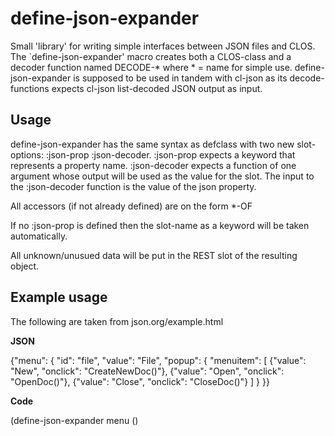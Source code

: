 define-json-expander
=====================

Small 'library' for writing simple interfaces between JSON files and CLOS.
The `define-json-expander' macro creates both a CLOS-class and a decoder function named DECODE-* where * = name for simple use.
define-json-expander is supposed to be used in tandem with cl-json as its decode-functions expects cl-json list-decoded JSON output as input.

Usage
-----

define-json-expander has the same syntax as defclass with two new slot-options: :json-prop :json-decoder.
:json-prop expects a keyword that represents a property name.
:json-decoder expects a function of one argument whose output will be used as the value for the slot.
The input to the :json-decoder function is the value of the json property.

All accessors (if not already defined) are on the form *-OF

If no :json-prop is defined then the slot-name as a keyword will be taken automatically.

All unknown/unusued data will be put in the REST slot of the resulting object.


Example usage
-------------

The following are taken from json.org/example.html


**JSON**

{"menu": {
  "id": "file",
  "value": "File",
  "popup": {
    "menuitem": [
      {"value": "New", "onclick": "CreateNewDoc()"},
      {"value": "Open", "onclick": "OpenDoc()"},
      {"value": "Close", "onclick": "CloseDoc()"}
    ]
  }
}}

**Code**

(define-json-expander menu ()
